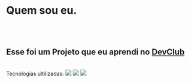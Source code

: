 <h1>Quem sou eu.</h1>
<br>
<br>
<h2>Esse foi um Projeto que eu aprendi no <a href="https://rodolfomori.com.br/devclub"/>DevClub</a></h2>
<br>
Tecnologias ultilizadas:
<img src="https://img.shields.io/badge/HTML5-E34F26?style=for-the-badge&logo=html5&logoColor=white"/>
<img src="https://img.shields.io/badge/CSS3-1572B6?style=for-the-badge&logo=css3&logoColor=white"/>
<img src="https://github.com/oficbrunosergio/I-M/blob/main/assets/Img%20Projeoto%20quem%20sou%20eu%20-%20Site.png?raw=true"/>
